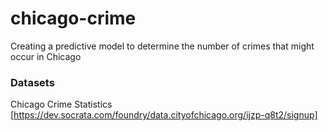 # chicago-crime
Creating a predictive model to determine the number of crimes that might occur in Chicago

### Datasets 
Chicago Crime Statistics [https://dev.socrata.com/foundry/data.cityofchicago.org/ijzp-q8t2/signup]
